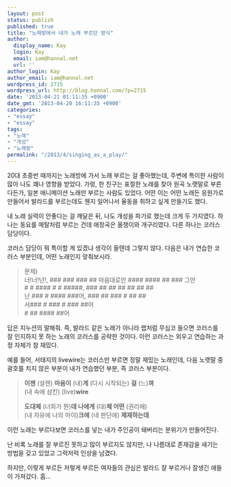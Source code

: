 ```yaml
---
layout: post
status: publish
published: true
title: "노래방에서 내가 노래 부르던 방식"
author:
  display_name: Kay
  login: Kay
  email: iam@hannal.net
  url: ''
author_login: Kay
author_email: iam@hannal.net
wordpress_id: 2715
wordpress_url: http://blog.hannal.com/?p=2715
date: '2013-04-21 01:11:35 +0900'
date_gmt: '2013-04-20 16:11:35 +0900'
categories:
- "essay"
- "essay"
tags:
- "노래"
- "개성"
- "노래방"
permalink: "/2013/4/singing_as_a_play/"
---
```

<p>20대 초중반 때까지는 노래방에 가서 노래 부르는 걸 좋아했는데, 주변에 특이한 사람이 많아 나도 꽤나 영향을 받았다. 가령, 한 친구는 표절한 노래를 찾아 원곡 노랫말로 부른다든가, 일본 애니메이션 노래만 부르는 사람도 있었다. 어떤 이는 어떤 노래든 응원가로 만들어서 발라드를 부르는데도 웬지 일어나서 율동을 취하고 싶게 만들기도 했다.</p>
<p>내 노래 실력이 안좋다는 걸 깨달은 뒤, 나도 개성을 파기로 했는데 크게 두 가지였다. 하나는 동요를 메탈처럼 부르는 건데 애창곡은 올챙이와 개구리였다. 다른 하나는 코러스 담당이다. </p>
<p>코러스 담당이 뭐 특이할 게 있겠냐 생각이 들텐데 그렇지 않다. 다음은 내가 연습한 코러스 부분인데, 어떤 노래인지 맞춰보시라. </p>
<blockquote><p>문제)<br />
너!너!넌!, ### ### ### ## 마음대로만 #### #### ## ### 그만<br />
# # #### # # #####, ### ## ## ## ## ## ##<br />
난 ### # #### ###어, ### ## ### # ## ##<br />
서### # ### # ### ##어<br />
# ## #### ##어
</p></blockquote>
<p>답은 지누션의 말해줘. 즉, 발라드 같은 노래가 아니라 랩처럼 무심코 들으면 코러스를 잘 인지하지 못 하는 노래의 코러스를 공략한 것이다. 이런 코러스는 외우고 연습하는 과정 자체가 참 재밌다. </p>
<p>예를 들어, 서태지의 livewire는 코러스만 부르면 정말 재밌는 노래인데, 다음 노랫말 중 괄호를 치지 않은 부분이 내가 연습했던 부분, 즉 코러스 부분이다.</p>
<blockquote><p><strong>이젠</strong> (설렌) <strong>마음이</strong> (내)<strong>게</strong> (다시 시작되는) <strong>걸</strong> (느)<strong>껴</strong><br />
(내 속에 삼킨) (live)<strong>wire</strong></p>
<p><strong>도대체</strong> (너희가 뭔)<strong>데 나에게</strong> (대)<strong>체 어떤</strong> (권리에)<br />
(내 자유에 나의 마이)<strong>크에</strong> (네 판단에) <strong>제재하는데</strong></p></blockquote>
<p>이런 노래는 부르다보면 코러스를 넣는 내가 주인공이 돼버리는 분위기가 만들어진다.</p>
<p>난 비록 노래를 잘 부르진 못하고 많이 부르지도 않지만, 나 나름대로 존재감을 새기는 방법을 갖고 있었고 그럭저럭 인상을 남겼다.</p>
<p>하지만, 이렇게 부르든 저렇게 부르든 여자들의 관심은 발라드 잘 부르거나 잘생긴 애들이 가져갔다. 흠...</p>
